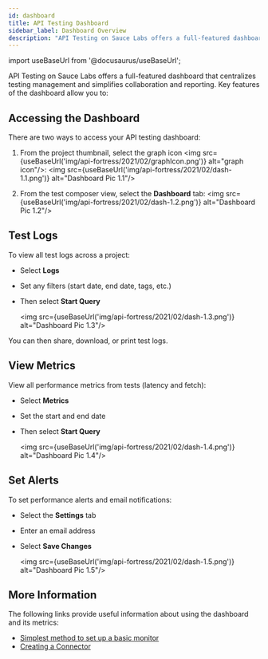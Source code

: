 ```yaml
---
id: dashboard
title: API Testing Dashboard
sidebar_label: Dashboard Overview
description: "API Testing on Sauce Labs offers a full-featured dashboard that centralizes testing management and simplifies collaboration and reporting. Key features of the dashboard allow you to: View all test logs across teams Share, download, or print test logs View all performance metrics from tests (latency & fetch) Set performance alerts Filter logs and alerts by time, endpoint."
---
```


import useBaseUrl from '@docusaurus/useBaseUrl';

API Testing on Sauce Labs offers a full-featured dashboard that centralizes testing management and simplifies collaboration and reporting. Key features of the dashboard allow you to:

## Accessing the Dashboard

There are two ways to access your API testing dashboard:

1. From the project thumbnail, select the graph icon <img src={useBaseUrl('img/api-fortress/2021/02/graphIcon.png')} alt="graph icon"/>:
   <img src={useBaseUrl('img/api-fortress/2021/02/dash-1.1.png')} alt="Dashboard Pic 1.1"/>

1. From the test composer view, select the **Dashboard** tab:
   <img src={useBaseUrl('img/api-fortress/2021/02/dash-1.2.png')} alt="Dashboard Pic 1.2"/>

## Test Logs

To view all test logs across a project:

* Select **Logs**
* Set any filters (start date, end date, tags, etc.)
* Then select **Start Query**

  <img src={useBaseUrl('img/api-fortress/2021/02/dash-1.3.png')} alt="Dashboard Pic 1.3"/>

You can then share, download, or print test logs.

## View Metrics

View all performance metrics from tests (latency and fetch):

* Select **Metrics**
* Set the start and end date
* Then select **Start Query**

  <img src={useBaseUrl('img/api-fortress/2021/02/dash-1.4.png')} alt="Dashboard Pic 1.4"/>

## Set Alerts

To set performance alerts and email notifications:

* Select the **Settings** tab
* Enter an email address
* Select **Save Changes**

  <img src={useBaseUrl('img/api-fortress/2021/02/dash-1.5.png')} alt="Dashboard Pic 1.5"/>


## More Information

The following links provide useful information about using the dashboard and its metrics:

- [Simplest method to set up a basic monitor](/api-testing/on-prem/quick-start/easy-monitoring)
- [Creating a Connector](/api-testing/on-prem/integrations/add-new-connector)
